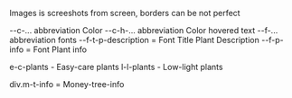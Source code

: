 <!-- !Info -->
Images is screeshots from screen, borders can be not perfect

<!-- *Abbreviation -->
--c-... abbreviation Color
--c-h-... abbreviation Color hovered text
--f-... abbreviation fonts
--f-t-p-description = Font Title Plant Description
--f-p-info = Font Plant info

<!-- * Names of pages -->
e-c-plants - Easy-care plants
l-l-plants - Low-light plants

<!-- * Money tree page -->

div.m-t-info = Money-tree-info